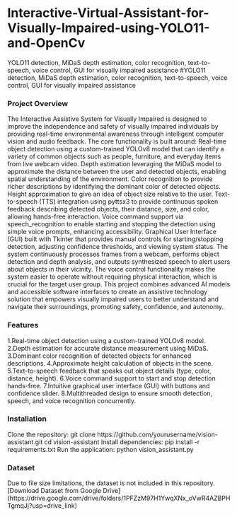 # Interactive-Virtual-Assistant-for-Visually-Impaired-using-YOLO11-and-OpenCv
YOLO11 detection, MiDaS depth estimation, color recognition, text-to-speech, voice control, GUI for visually impaired assistance
#YOLO11 detection, MiDaS depth estimation, color recognition, text-to-speech, voice control, GUI for visually impaired assistance

<h3>Project Overview</h3>
The Interactive Assistive System for Visually Impaired is designed to improve the independence and safety of visually impaired individuals by providing real-time environmental awareness through intelligent computer vision and audio feedback. The core functionality is built around: Real-time object detection using a custom-trained YOLOv8 model that can identify a variety of common objects such as people, furniture, and everyday items from live webcam video. Depth estimation leveraging the MiDaS model to approximate the distance between the user and detected objects, enabling spatial understanding of the environment. Color recognition to provide richer descriptions by identifying the dominant color of detected objects. Height approximation to give an idea of object size relative to the user. Text-to-speech (TTS) integration using pyttsx3 to provide continuous spoken feedback describing detected objects, their distance, size, and color, allowing hands-free interaction. Voice command support via speech_recognition to enable starting and stopping the detection using simple voice prompts, enhancing accessibility. Graphical User Interface (GUI) built with Tkinter that provides manual controls for starting/stopping detection, adjusting confidence thresholds, and viewing system status. The system continuously processes frames from a webcam, performs object detection and depth analysis, and outputs synthesized speech to alert users about objects in their vicinity. The voice control functionality makes the system easier to operate without requiring physical interaction, which is crucial for the target user group. This project combines advanced AI models and accessible software interfaces to create an assistive technology solution that empowers visually impaired users to better understand and navigate their surroundings, promoting safety, confidence, and autonomy.
<h3>Features</h3>
1.Real-time object detection using a custom-trained YOLOv8 model.
2.Depth estimation for accurate distance measurement using MiDaS.
3.Dominant color recognition of detected objects for enhanced descriptions.
4.Approximate height calculation of objects in the scene.
5.Text-to-speech feedback that speaks out object details (type, color, distance, height).
6.Voice command support to start and stop detection hands-free.
7.Intuitive graphical user interface (GUI) with buttons and confidence slider.
8.Multithreaded design to ensure smooth detection, speech, and voice recognition concurrently.
<h3>Installation</h3>
Clone the repository:
git clone https://github.com/yourusername/vision-assistant.git
cd vision-assistant
Install dependencies: pip install -r requirements.txt
Run the application:
python vision_assistant.py
<h3> Dataset</h3>
Due to file size limitations, the dataset is not included in this repository.
[Download Dataset from Google Drive](https://drive.google.com/drive/folders/1PFZzM97H1YwqXNx_oVwR4AZBPHTgmqJj?usp=drive_link)

